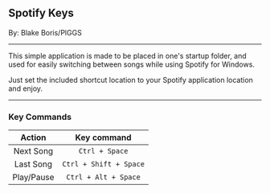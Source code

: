 Spotify Keys
------------------------
By: Blake Boris/PlGGS

------------------------

This simple application is made to be placed in one's startup folder, and used for easily switching between songs while using Spotify for Windows.

Just set the included shortcut location to your Spotify application location and enjoy.

------------------------
### Key Commands

| Action | Key command |
|:---:|:---:|
| Next Song | `Ctrl + Space` |
| Last Song | `Ctrl + Shift + Space` |
| Play/Pause | `Ctrl + Alt + Space` |
